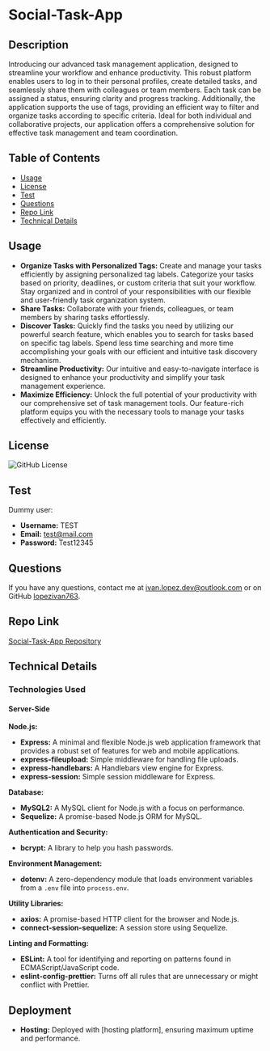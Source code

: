 # Social-Task-App

## Description
Introducing our advanced task management application, designed to streamline your workflow and enhance productivity. This robust platform enables users to log in to their personal profiles, create detailed tasks, and seamlessly share them with colleagues or team members. Each task can be assigned a status, ensuring clarity and progress tracking. Additionally, the application supports the use of tags, providing an efficient way to filter and organize tasks according to specific criteria. Ideal for both individual and collaborative projects, our application offers a comprehensive solution for effective task management and team coordination.

## Table of Contents
- [Usage](#usage)
- [License](#license)
- [Test](#test)
- [Questions](#questions)
- [Repo Link](#repo-link)
- [Technical Details](#technical-details)


## Usage
- **Organize Tasks with Personalized Tags:** Create and manage your tasks efficiently by assigning personalized tag labels. Categorize your tasks based on priority, deadlines, or custom criteria that suit your workflow. Stay organized and in control of your responsibilities with our flexible and user-friendly task organization system.
- **Share Tasks:** Collaborate with your friends, colleagues, or team members by sharing tasks effortlessly.
- **Discover Tasks:** Quickly find the tasks you need by utilizing our powerful search feature, which enables you to search for tasks based on specific tag labels. Spend less time searching and more time accomplishing your goals with our efficient and intuitive task discovery mechanism.
- **Streamline Productivity:** Our intuitive and easy-to-navigate interface is designed to enhance your productivity and simplify your task management experience.
- **Maximize Efficiency:** Unlock the full potential of your productivity with our comprehensive set of task management tools. Our feature-rich platform equips you with the necessary tools to manage your tasks effectively and efficiently.

## License
![GitHub License](https://img.shields.io/badge/license-MIT-blue.svg)


## Test
Dummy user: 
- **Username:** TEST
- **Email:** test@mail.com
- **Password:** Test12345

## Questions
If you have any questions, contact me at [ivan.lopez.dev@outlook.com](mailto:ivan.lopez.dev@outlook.com) or on GitHub [lopezivan763](https://github.com/lopezivan763).


## Repo Link
[Social-Task-App Repository](https://github.com/lopezivan763/Social-Task-app-2.0)

## Technical Details

### Technologies Used

#### Server-Side

**Node.js:**

- **Express:** A minimal and flexible Node.js web application framework that provides a robust set of features for web and mobile applications.
- **express-fileupload:** Simple middleware for handling file uploads.
- **express-handlebars:** A Handlebars view engine for Express.
- **express-session:** Simple session middleware for Express.

**Database:**

- **MySQL2:** A MySQL client for Node.js with a focus on performance.
- **Sequelize:** A promise-based Node.js ORM for MySQL.

**Authentication and Security:**

- **bcrypt:** A library to help you hash passwords.

**Environment Management:**

- **dotenv:** A zero-dependency module that loads environment variables from a `.env` file into `process.env`.

**Utility Libraries:**

- **axios:** A promise-based HTTP client for the browser and Node.js.
- **connect-session-sequelize:** A session store using Sequelize.

**Linting and Formatting:**

- **ESLint:** A tool for identifying and reporting on patterns found in ECMAScript/JavaScript code.
- **eslint-config-prettier:** Turns off all rules that are unnecessary or might conflict with Prettier.

## Deployment

- **Hosting:** Deployed with [hosting platform], ensuring maximum uptime and performance.